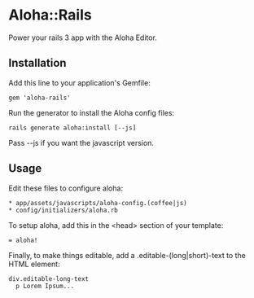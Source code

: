 # Aloha::Rails

Power your rails 3 app with the Aloha Editor.

## Installation

Add this line to your application's Gemfile:

    gem 'aloha-rails'

Run the generator to install the Aloha config files:

    rails generate aloha:install [--js]

Pass --js if you want the javascript version.

## Usage

Edit these files to configure aloha:

    * app/assets/javascripts/aloha-config.(coffee|js)
    * config/initializers/aloha.rb


To setup aloha, add this in the &lt;head&gt; section of your template:

    = aloha!

Finally, to make things editable, add a .editable-(long|short)-text to the HTML element:

    div.editable-long-text
      p Lorem Ipsum...

